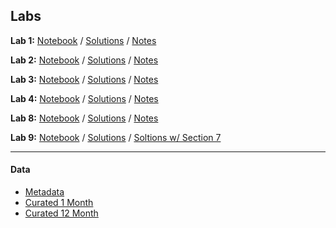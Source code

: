 ## Labs
**Lab 1:**  [Notebook](https://github.com/LukeBirkett/study-planner/blob/main/934G5_Machine_Learning/labs/Week%201.ipynb) / [Solutions](https://github.com/LukeBirkett/study-planner/blob/main/934G5_Machine_Learning/labs/Week%201_with%20solutions.ipynb) / [Notes](https://github.com/LukeBirkett/study-planner/blob/main/934G5_Machine_Learning/labs/notes/lab_1_notes.pdf)

**Lab 2:** [Notebook](https://github.com/LukeBirkett/study-planner/blob/main/934G5_Machine_Learning/labs/Week%202.ipynb) / [Solutions](https://github.com/LukeBirkett/study-planner/blob/main/934G5_Machine_Learning/labs/Week%202_assignments.ipynb) / [Notes](https://github.com/LukeBirkett/study-planner/blob/main/934G5_Machine_Learning/labs/notes/lab_2_notes.pdf)

**Lab 3:** [Notebook](https://github.com/LukeBirkett/study-planner/blob/main/934G5_Machine_Learning/labs/Week%203.ipynb) / [Solutions](https://github.com/LukeBirkett/study-planner/blob/main/934G5_Machine_Learning/labs/Week%203_with%20solutions.ipynb) / [Notes](https://github.com/LukeBirkett/study-planner/blob/main/934G5_Machine_Learning/labs/notes/lab_3_notes.pdf)

**Lab 4:** [Notebook](https://github.com/LukeBirkett/study-planner/blob/main/934G5_Machine_Learning/labs/Week%204.ipynb) / [Solutions](https://github.com/LukeBirkett/study-planner/blob/main/934G5_Machine_Learning/labs/Week%204_with%20solutions.ipynb) / [Notes](https://github.com/LukeBirkett/study-planner/blob/main/934G5_Machine_Learning/labs/notes/lab_4_notes.pdf)

**Lab 8:** [Notebook](https://github.com/LukeBirkett/study-planner/blob/main/934G5_Machine_Learning/labs/Week%208.ipynb) / [Solutions](https://github.com/LukeBirkett/study-planner/blob/main/934G5_Machine_Learning/labs/Week%208_with%20solutions.ipynb) / [Notes](https://github.com/LukeBirkett/study-planner/blob/main/934G5_Machine_Learning/labs/notes/lab_8_notes.pdf)

**Lab 9:** [Notebook](https://github.com/LukeBirkett/study-planner/blob/main/934G5_Machine_Learning/labs/Week%209.ipynb) / [Solutions](https://github.com/LukeBirkett/study-planner/blob/main/934G5_Machine_Learning/labs/Week%209_with%20solutions.ipynb) / [Soltions w/ Section 7](https://github.com/LukeBirkett/study-planner/blob/main/934G5_Machine_Learning/labs/Week%209_with%20solutions_Section%207.ipynb)

---

#### Data
- [Metadata](https://github.com/LukeBirkett/study-planner/blob/main/934G5_Machine_Learning/labs/Metadata_VARIABLES.xlsx)
- [Curated 1 Month](https://github.com/LukeBirkett/study-planner/blob/main/934G5_Machine_Learning/labs/curated_data_1month_2010-2022_nonans.csv)
- [Curated 12 Month](https://github.com/LukeBirkett/study-planner/blob/main/934G5_Machine_Learning/labs/curated_data_24month_2010-2022_nonans.csv)
